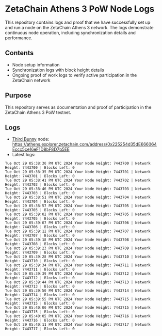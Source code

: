 # ZetaChain Athens 3 PoW Node Logs
This repository contains logs and proof that we have successfully set up and run a node on the ZetaChain Athens 3 network. The logs demonstrate continuous node operation, including synchronization details and performance.

## Contents
- Node setup information
- Synchronization logs with block height details
- Ongoing proof of work logs to verify active participation in the ZetaChain network

## Purpose
This repository serves as documentation and proof of participation in the ZetaChain Athens 3 PoW testnet.

## Logs

- [Third Bunny](https://thirdbunny.xyz/) node: https://athens.explorer.zetachain.com/address/0x225254d35dE666064Eccc5ce16eF1D8bF8D7b5EE
- Latest logs:
```
Tue Oct 29 05:38:30 PM UTC 2024 Your Node Height: 7443700 | Network Height: 7443700 | Blocks Left: 0
Tue Oct 29 05:38:35 PM UTC 2024 Your Node Height: 7443701 | Network Height: 7443701 | Blocks Left: 0
Tue Oct 29 05:38:41 PM UTC 2024 Your Node Height: 7443702 | Network Height: 7443702 | Blocks Left: 0
Tue Oct 29 05:38:46 PM UTC 2024 Your Node Height: 7443703 | Network Height: 7443703 | Blocks Left: 0
Tue Oct 29 05:38:51 PM UTC 2024 Your Node Height: 7443704 | Network Height: 7443704 | Blocks Left: 0
Tue Oct 29 05:38:57 PM UTC 2024 Your Node Height: 7443705 | Network Height: 7443705 | Blocks Left: 0
Tue Oct 29 05:39:02 PM UTC 2024 Your Node Height: 7443705 | Network Height: 7443705 | Blocks Left: 0
Tue Oct 29 05:39:07 PM UTC 2024 Your Node Height: 7443706 | Network Height: 7443706 | Blocks Left: 0
Tue Oct 29 05:39:12 PM UTC 2024 Your Node Height: 7443707 | Network Height: 7443707 | Blocks Left: 0
Tue Oct 29 05:39:18 PM UTC 2024 Your Node Height: 7443708 | Network Height: 7443708 | Blocks Left: 0
Tue Oct 29 05:39:23 PM UTC 2024 Your Node Height: 7443709 | Network Height: 7443709 | Blocks Left: 0
Tue Oct 29 05:39:28 PM UTC 2024 Your Node Height: 7443710 | Network Height: 7443710 | Blocks Left: 0
Tue Oct 29 05:39:34 PM UTC 2024 Your Node Height: 7443711 | Network Height: 7443711 | Blocks Left: 0
Tue Oct 29 05:39:39 PM UTC 2024 Your Node Height: 7443712 | Network Height: 7443712 | Blocks Left: 0
Tue Oct 29 05:39:44 PM UTC 2024 Your Node Height: 7443713 | Network Height: 7443713 | Blocks Left: 0
Tue Oct 29 05:39:50 PM UTC 2024 Your Node Height: 7443714 | Network Height: 7443714 | Blocks Left: 0
Tue Oct 29 05:39:55 PM UTC 2024 Your Node Height: 7443715 | Network Height: 7443715 | Blocks Left: 0
Tue Oct 29 05:40:00 PM UTC 2024 Your Node Height: 7443715 | Network Height: 7443715 | Blocks Left: 0
Tue Oct 29 05:40:05 PM UTC 2024 Your Node Height: 7443716 | Network Height: 7443716 | Blocks Left: 0
Tue Oct 29 05:40:11 PM UTC 2024 Your Node Height: 7443717 | Network Height: 7443717 | Blocks Left: 0
```
